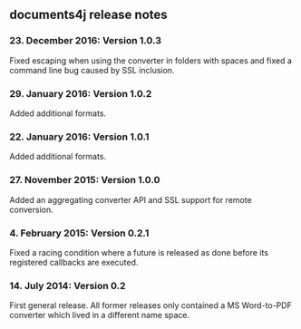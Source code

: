 documents4j release notes
-------------------------

### 23. December 2016: Version 1.0.3

Fixed escaping when using the converter in folders with spaces and fixed a command line bug caused by SSL inclusion.

### 29. January 2016: Version 1.0.2

Added additional formats.

### 22. January 2016: Version 1.0.1

Added additional formats.

### 27. November 2015: Version 1.0.0

Added an aggregating converter API and SSL support for remote conversion.

### 4. February 2015: Version 0.2.1

Fixed a racing condition where a future is released as done before its registered callbacks are executed.

### 14. July 2014: Version 0.2

First general release. All former releases only contained a MS Word-to-PDF converter which lived in a different
name space.
